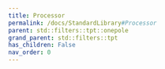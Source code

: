```yaml
---
title: Processor
permalink: /docs/StandardLibrary#Processor
parent: std::filters::tpt::onepole
grand_parent: std::filters::tpt
has_children: False
nav_order: 0
---
```


